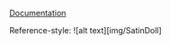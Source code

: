 
[Documentation](https://github.com/NeuralControl/jazzTheory/blob/master/demos.ipynb)

Reference-style: 
![alt text][img/SatinDoll]

